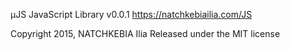 µJS JavaScript Library v0.0.1
https://natchkebiailia.com/JS
 
Copyright 2015, NATCHKEBIA Ilia
Released under the MIT license
